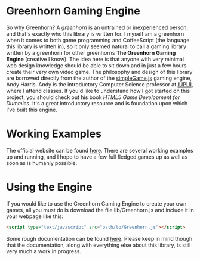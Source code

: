 Greenhorn Gaming Engine
=======================

So why Greenhorn? A *greenhorn* is an untrained or inexperienced person, and that's exactly who this library is written for. I myself am a greenhorn when it comes to both game programming and CoffeeScript (the language this library is written in), so it only seemed natural to call a gaming library written by a greenhorn for other greenhorns **The Greenhorn Gaming Engine** (creative I know). The idea here is that anyone with very minimal web design knowledge should be able to sit down and in just a few hours create their very own video game. The philosophy and design of this library are borrowed directly from the author of the [simpleGame.js](http://aharrisbooks.net/h5g) gaming engine, Andy Harris. Andy is the introductory Computer Science professor at [IUPUI](http://iupui.edu), where I attend classes. If you'd like to understand how I got started on this project, you should check out his book *HTML5 Game Development for Dummies*. It's a great introductory resource and is foundation upon which I've built this engine.

Working Examples
================

The official website can be found [here](http://sedabull.github.io/Greenhorn). There are several working examples up and running, and I hope to have a few full fledged games up as well as soon as is humanly possible.

Using the Engine
================

If you would like to use the Greenhorn Gaming Engine to create your own games, all you must do
is download the file lib/Greenhorn.js and include it in your webpage like this:
```html
<script type="text/javascript" src="path/to/Greenhorn.js"></script>
```
Some rough documentation can be found [here](http://github.com/sedabull/Greenhorn/wiki/API). Please keep in mind though that the documentation, along with everything else about this library, is still very much a work in progress.

